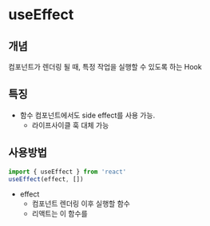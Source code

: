 # useEffect

## 개념
컴포넌트가 렌더링 될 때, 특정 작업을 실행할 수 있도록 하는 Hook

## 특징
* 함수 컴포넌트에서도 side effect를 사용 가능.
  * 라이프사이클 훅 대체 가능

## 사용방법
```js
import { useEffect } from 'react'
useEffect(effect, [])
```
* effect
  * 컴포넌트 렌더링 이후 실행할 함수
  * 리액트는 이 함수를 